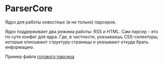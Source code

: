 # ParserCore

Ядро для работы новостных (и не только) парсеров.

Ядро поддерживает два режима работы: RSS и HTML.
Сам парсер - это по сути конфиг для ядра. Где, в частности, указываешь CSS-селекторы, которые описывают структуру страницы и указывают откуда брать информацию.

Пример файла [готового парсера](https://github.com/tatlem/ParserCore/blob/main/src/assets/ParserCoreTemplate.php)
